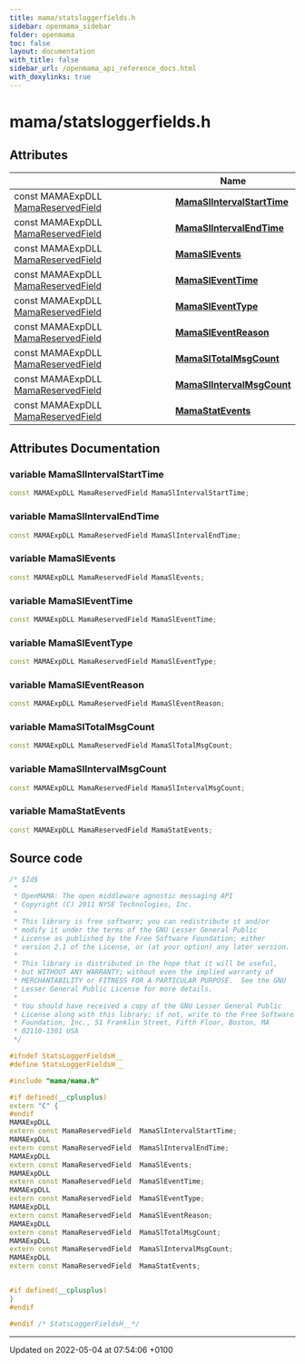 ```yaml
---
title: mama/statsloggerfields.h
sidebar: openmama_sidebar
folder: openmama
toc: false
layout: documentation
with_title: false
sidebar_url: /openmama_api_reference_docs.html
with_doxylinks: true
---
```


# mama/statsloggerfields.h



## Attributes

|                | Name           |
| -------------- | -------------- |
| const MAMAExpDLL [MamaReservedField](structMamaReservedField__.html) | **[MamaSlIntervalStartTime](statsloggerfields_8h.html#variable-mamaslintervalstarttime)**  |
| const MAMAExpDLL [MamaReservedField](structMamaReservedField__.html) | **[MamaSlIntervalEndTime](statsloggerfields_8h.html#variable-mamaslintervalendtime)**  |
| const MAMAExpDLL [MamaReservedField](structMamaReservedField__.html) | **[MamaSlEvents](statsloggerfields_8h.html#variable-mamaslevents)**  |
| const MAMAExpDLL [MamaReservedField](structMamaReservedField__.html) | **[MamaSlEventTime](statsloggerfields_8h.html#variable-mamasleventtime)**  |
| const MAMAExpDLL [MamaReservedField](structMamaReservedField__.html) | **[MamaSlEventType](statsloggerfields_8h.html#variable-mamasleventtype)**  |
| const MAMAExpDLL [MamaReservedField](structMamaReservedField__.html) | **[MamaSlEventReason](statsloggerfields_8h.html#variable-mamasleventreason)**  |
| const MAMAExpDLL [MamaReservedField](structMamaReservedField__.html) | **[MamaSlTotalMsgCount](statsloggerfields_8h.html#variable-mamasltotalmsgcount)**  |
| const MAMAExpDLL [MamaReservedField](structMamaReservedField__.html) | **[MamaSlIntervalMsgCount](statsloggerfields_8h.html#variable-mamaslintervalmsgcount)**  |
| const MAMAExpDLL [MamaReservedField](structMamaReservedField__.html) | **[MamaStatEvents](statsloggerfields_8h.html#variable-mamastatevents)**  |



## Attributes Documentation

### variable MamaSlIntervalStartTime

```cpp
const MAMAExpDLL MamaReservedField MamaSlIntervalStartTime;
```


### variable MamaSlIntervalEndTime

```cpp
const MAMAExpDLL MamaReservedField MamaSlIntervalEndTime;
```


### variable MamaSlEvents

```cpp
const MAMAExpDLL MamaReservedField MamaSlEvents;
```


### variable MamaSlEventTime

```cpp
const MAMAExpDLL MamaReservedField MamaSlEventTime;
```


### variable MamaSlEventType

```cpp
const MAMAExpDLL MamaReservedField MamaSlEventType;
```


### variable MamaSlEventReason

```cpp
const MAMAExpDLL MamaReservedField MamaSlEventReason;
```


### variable MamaSlTotalMsgCount

```cpp
const MAMAExpDLL MamaReservedField MamaSlTotalMsgCount;
```


### variable MamaSlIntervalMsgCount

```cpp
const MAMAExpDLL MamaReservedField MamaSlIntervalMsgCount;
```


### variable MamaStatEvents

```cpp
const MAMAExpDLL MamaReservedField MamaStatEvents;
```



## Source code

```cpp
/* $Id$
 *
 * OpenMAMA: The open middleware agnostic messaging API
 * Copyright (C) 2011 NYSE Technologies, Inc.
 *
 * This library is free software; you can redistribute it and/or
 * modify it under the terms of the GNU Lesser General Public
 * License as published by the Free Software Foundation; either
 * version 2.1 of the License, or (at your option) any later version.
 *
 * This library is distributed in the hope that it will be useful,
 * but WITHOUT ANY WARRANTY; without even the implied warranty of
 * MERCHANTABILITY or FITNESS FOR A PARTICULAR PURPOSE.  See the GNU
 * Lesser General Public License for more details.
 *
 * You should have received a copy of the GNU Lesser General Public
 * License along with this library; if not, write to the Free Software
 * Foundation, Inc., 51 Franklin Street, Fifth Floor, Boston, MA
 * 02110-1301 USA
 */

#ifndef StatsLoggerFieldsH__
#define StatsLoggerFieldsH__

#include "mama/mama.h"

#if defined(__cplusplus)
extern "C" {
#endif
MAMAExpDLL
extern const MamaReservedField  MamaSlIntervalStartTime;
MAMAExpDLL
extern const MamaReservedField  MamaSlIntervalEndTime;
MAMAExpDLL
extern const MamaReservedField  MamaSlEvents;
MAMAExpDLL
extern const MamaReservedField  MamaSlEventTime;
MAMAExpDLL
extern const MamaReservedField  MamaSlEventType;
MAMAExpDLL
extern const MamaReservedField  MamaSlEventReason;
MAMAExpDLL
extern const MamaReservedField  MamaSlTotalMsgCount;
MAMAExpDLL
extern const MamaReservedField  MamaSlIntervalMsgCount;
MAMAExpDLL
extern const MamaReservedField  MamaStatEvents;


#if defined(__cplusplus)
}
#endif

#endif /* StatsLoggerFieldsH__*/
```


-------------------------------

Updated on 2022-05-04 at 07:54:06 +0100
